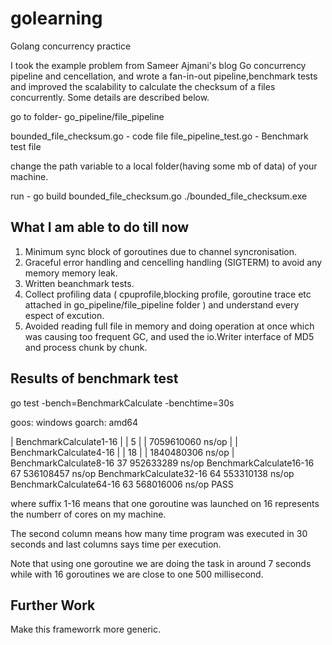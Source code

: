 # golearning

Golang concurrency practice

I took the example problem from Sameer Ajmani's blog Go concurrency pipeline and cencellation, and wrote a fan-in-out pipeline,benchmark tests and  improved the scalability to calculate the checksum of a files concurrently. Some details are described below.

go to  folder- go_pipeline/file_pipeline

bounded_file_checksum.go - code file
file_pipeline_test.go - Benchmark test file 

change the path variable to a local folder(having some mb of data) of your machine.

run -
go build bounded_file_checksum.go
./bounded_file_checksum.exe

What I am able to do till now 
------------------------------------------
1. Minimum sync block of goroutines due to channel syncronisation.
2. Graceful error handling and cencelling handling (SIGTERM) to avoid any memory memory leak.
3. Written beanchmark tests.
4. Collect profiling data ( cpuprofile,blocking profile, goroutine trace etc attached in go_pipeline/file_pipeline folder ) and understand every espect of excution. 
5. Avoided reading full file in memory and doing operation at once which was causing too frequent GC, and used the io.Writer interface of MD5 and process chunk by chunk.

Results of benchmark test
----------------------------------------------------------------
go test -bench=BenchmarkCalculate -benchtime=30s

goos: windows
goarch: amd64

| BenchmarkCalculate1-16 |            |   5   |     | 7059610060 ns/op |
| BenchmarkCalculate4-16 |             |  18  |     | 1840480306 ns/op |
BenchmarkCalculate8-16                37         952633289 ns/op
BenchmarkCalculate16-16               67         536108457 ns/op
BenchmarkCalculate32-16               64         553310138 ns/op
BenchmarkCalculate64-16               63         568016006 ns/op
PASS

where suffix 1-16 means that one goroutine was launched on 16 represents the numberr of cores on my machine.

The second column means how many time program was executed in 30 seconds and last columns says time per execution.

Note that using one goroutine we are doing the task in around 7 seconds while with 16 goroutines we are close to one 500 millisecond.

Further Work
-------------------------------------------
Make this frameworrk more generic.


